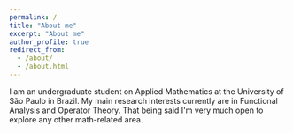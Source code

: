 ```yaml
---
permalink: /
title: "About me"
excerpt: "About me"
author_profile: true
redirect_from: 
  - /about/
  - /about.html
---
```



I am an undergraduate student on Applied Mathematics at the University of São Paulo in Brazil. My main research interests currently are in Functional Analysis and Operator Theory. That being said I'm very much open to explore any other math-related area.
